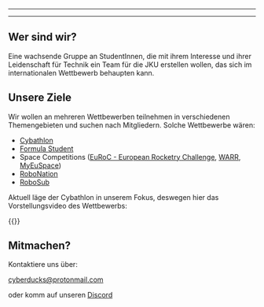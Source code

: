 
---

---

## Wer sind wir?

Eine wachsende Gruppe an StudentInnen, die mit ihrem Interesse und ihrer Leidenschaft für Technik ein Team für die JKU erstellen wollen, das sich im internationalen Wettbewerb behaupten kann.



## Unsere Ziele

Wir wollen an mehreren Wettbewerben teilnehmen in verschiedenen Themengebieten und suchen nach Mitgliedern.
Solche Wettbewerbe wären:

- [Cybathlon](https://cybathlon.ethz.ch/de)
- [Formula Student](https://fsaustria.at/)
- Space Competitions ([EuRoC - European Rocketry Challenge](https://euroc.pt/), [WARR](https://warr.de/de/), [MyEuSpace](https://www.euspa.europa.eu/myeuspacecompetition))
- [RoboNation](https://robonation.org/)
- [RoboSub](https://robonation.org/programs/robosub/)

Aktuell läge der Cybathlon in unserem Fokus, deswegen hier das Vorstellungsvideo des Wettbewerbs:

{{<youtube b5ILl7gT4X8>}}


## Mitmachen? 

Kontaktiere uns über:

cyberducks@protonmail.com

oder komm auf unseren [Discord](https://discord.gg/FQbJp45sFk) 




